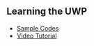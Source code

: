 ## Learning the UWP
- [Sample Codes](https://github.com/Windows-Readiness/AbsoluteBeginnersWin10)
- [Video Tutorial](https://learn.microsoft.com/en-us/shows/windows-10-development-for-absolute-beginners/)
  
